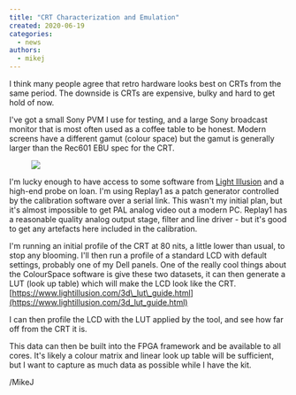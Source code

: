 ```yaml
---
title: "CRT Characterization and Emulation"
created: 2020-06-19
categories: 
  - news
authors: 
  - mikej
---
```


I think many people agree that retro hardware looks best on CRTs from the same period. The downside is CRTs are expensive, bulky and hard to get hold of now.

I've got a small Sony PVM I use for testing, and a large Sony broadcast monitor that is most often used as a coffee table to be honest. Modern screens have a different gamut (colour space) but the gamut is generally larger than the Rec601 EBU spec for the CRT.

<figure>

![](@assets/images/20200619_211849-scaled.jpg)

</figure>

I'm lucky enough to have access to some software from [Light Illusion](https://www.lightillusion.com) and a high-end probe on loan. I'm using Replay1 as a patch generator controlled by the calibration software over a serial link. This wasn't my initial plan, but it's almost impossible to get PAL analog video out a modern PC. Replay1 has a reasonable quality analog output stage, filter and line driver - but it's good to get any artefacts here included in the calibration.

I'm running an initial profile of the CRT at 80 nits, a little lower than usual, to stop any blooming. I'll then run a profile of a standard LCD with default settings, probably one of my Dell panels. One of the really cool things about the ColourSpace software is give these two datasets, it can then generate a LUT (look up table) which will make the LCD look like the CRT.  [https://www.lightillusion.com/3d\_lut\_guide.html](https://www.lightillusion.com/3d_lut_guide.html)

I can then profile the LCD with the LUT applied by the tool, and see how far off from the CRT it is.

This data can then be built into the FPGA framework and be available to all cores. It's likely a colour matrix and linear look up table will be sufficient, but I want to capture as much data as possible while I have the kit.

/MikeJ
